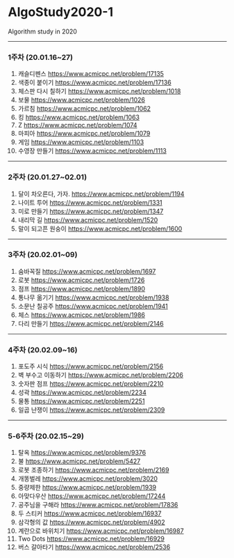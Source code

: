 # AlgoStudy2020-1

Algorithm study in 2020

---

### 1주차 (20.01.16~27)

1. 캐슬디펜스
   <https://www.acmicpc.net/problem/17135>
2. 색종이 붙이기
   <https://www.acmicpc.net/problem/17136>
3. 체스판 다시 칠하기
   <https://www.acmicpc.net/problem/1018>
4. 보물
   <https://www.acmicpc.net/problem/1026>
5. 가르침
   <https://www.acmicpc.net/problem/1062>
6. 킹
   <https://www.acmicpc.net/problem/1063>
7. Z
   <https://www.acmicpc.net/problem/1074>
8. 마피아
   <https://www.acmicpc.net/problem/1079>
9. 게임
   <https://www.acmicpc.net/problem/1103>
10. 수영장 만들기
    <https://www.acmicpc.net/problem/1113>

---

### 2주차 (20.01.27~02.01)

1. 달이 차오른다, 가자.
   <https://www.acmicpc.net/problem/1194>
2. 나이트 투어
   <https://www.acmicpc.net/problem/1331>
3. 미로 만들기
   <https://www.acmicpc.net/problem/1347>
4. 내리막 길
   <https://www.acmicpc.net/problem/1520>
5. 말이 되고픈 원숭이
   <https://www.acmicpc.net/problem/1600>

---

### 3주차 (20.02.01~09)

1. 숨바꼭질
   <https://www.acmicpc.net/problem/1697>
2. 로봇
   <https://www.acmicpc.net/problem/1726>
3. 점프
   <https://www.acmicpc.net/problem/1890>
4. 통나무 옮기기
   <https://www.acmicpc.net/problem/1938>
5. 소문난 칠공주
   <https://www.acmicpc.net/problem/1941>
6. 체스
   <https://www.acmicpc.net/problem/1986>
7. 다리 만들기
   <https://www.acmicpc.net/problem/2146>

---

### 4주차 (20.02.09~16)

1. 포도주 시식
   <https://www.acmicpc.net/problem/2156>
2. 벽 부수고 이동하기
   <https://www.acmicpc.net/problem/2206>
3. 숫자판 점프
   <https://www.acmicpc.net/problem/2210>
4. 성곽
   <https://www.acmicpc.net/problem/2234>
5. 물통
   <https://www.acmicpc.net/problem/2251>
6. 일곱 난쟁이
   <https://www.acmicpc.net/problem/2309>

---

### 5-6주차 (20.02.15~29)

1. 탈옥
   <https://www.acmicpc.net/problem/9376>
2. 불
   <https://www.acmicpc.net/problem/5427>
3. 로봇 조종하기
   <https://www.acmicpc.net/problem/2169>
4. 개똥벌레
   <https://www.acmicpc.net/problem/3020>
5. 중량제한
   <https://www.acmicpc.net/problem/1939>
6. 아맞다우산
   <https://www.acmicpc.net/problem/17244>
7. 공주님을 구해라
   <https://www.acmicpc.net/problem/17836>
8. 두 스티커
   <https://www.acmicpc.net/problem/16937>
9. 삼각형의 값
   <https://www.acmicpc.net/problem/4902>
10. 계란으로 바위치기
    <https://www.acmicpc.net/problem/16987>
11. Two Dots
    <https://www.acmicpc.net/problem/16929>
12. 버스 갈아타기
    <https://www.acmicpc.net/problem/2536>
